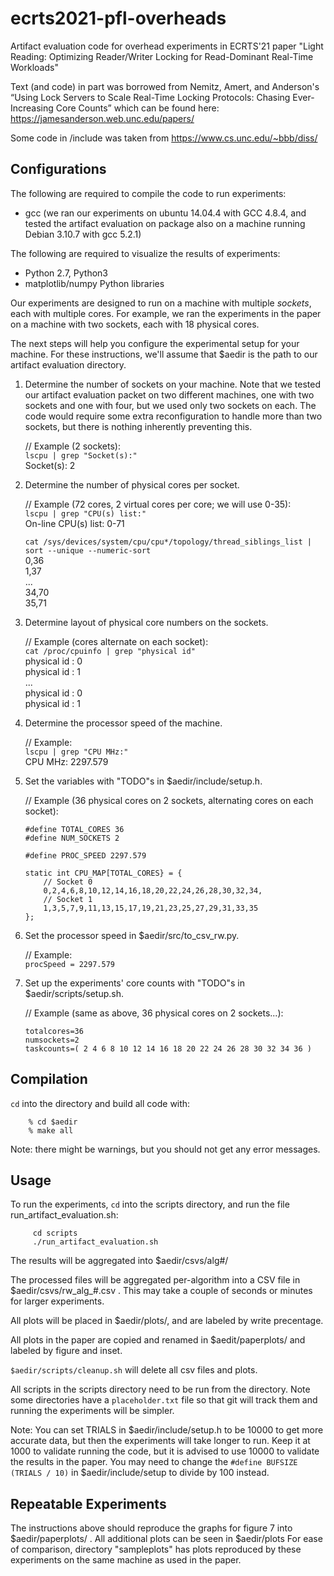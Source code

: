 # ecrts2021-pfl-overheads
Artifact evaluation code for overhead experiments in ECRTS'21 paper "Light Reading: Optimizing Reader/Writer Locking for Read-Dominant Real-Time Workloads" 

Text (and code) in part was borrowed from Nemitz, Amert, and Anderson's 
“Using Lock Servers to Scale Real-Time Locking Protocols: Chasing Ever-Increasing Core Counts” 
which can be found here: https://jamesanderson.web.unc.edu/papers/

Some code in /include was taken from https://www.cs.unc.edu/~bbb/diss/

## Configurations

The following are required to compile the code to run experiments:
* gcc (we ran our experiments on ubuntu 14.04.4 with GCC 4.8.4,
       and tested the artifact evaluation on package also on a machine
       running Debian 3.10.7 with gcc 5.2.1)

The following are required to visualize the results of experiments:
* Python 2.7, Python3
* matplotlib/numpy Python libraries

Our experiments are designed to run on a machine with multiple *sockets*,
each with multiple cores.  For example, we ran the experiments in the paper
on a machine with two sockets, each with 18 physical cores.

The next steps will help you configure the experimental setup for your machine.
For these instructions, we'll assume that $aedir is the path to our
artifact evaluation directory.

1. Determine the number of sockets on your machine.  Note that we tested
   our artifact evaluation packet on two different machines, one with two
   sockets and one with four, but we used only two sockets on each.  The
   code would require some extra reconfiguration to handle more than two
   sockets, but there is nothing inherently preventing this.    

    // Example (2 sockets):  
    `lscpu | grep "Socket(s):"`    
    Socket(s):             2  

2. Determine the number of physical cores per socket.    

    // Example (72 cores, 2 virtual cores per core; we will use 0-35):  
    `lscpu | grep "CPU(s) list:"`  
    On-line CPU(s) list:   0-71  

    `cat /sys/devices/system/cpu/cpu*/topology/thread_siblings_list | sort --unique --numeric-sort`  
    0,36    
    1,37    
    ...    
    34,70    
    35,71    

3. Determine layout of physical core numbers on the sockets.    

    // Example (cores alternate on each socket):    
    `cat /proc/cpuinfo | grep "physical id"`    
    physical id     : 0    
    physical id     : 1    
    ...    
    physical id     : 0    
    physical id     : 1    

4. Determine the processor speed of the machine.    

    // Example:    
    `lscpu | grep "CPU MHz:"`    
    CPU MHz:               2297.579    
    
5. Set the variables with "TODO"s in $aedir/include/setup.h.    

    // Example (36 physical cores on 2 sockets, alternating cores on each socket):    
    ```
    #define TOTAL_CORES 36    
    #define NUM_SOCKETS 2    
    
    #define PROC_SPEED 2297.579    

    static int CPU_MAP[TOTAL_CORES} = {
        // Socket 0
        0,2,4,6,8,10,12,14,16,18,20,22,24,26,28,30,32,34,
        // Socket 1
        1,3,5,7,9,11,13,15,17,19,21,23,25,27,29,31,33,35
    };
    ```

6. Set the processor speed in $aedir/src/to_csv_rw.py.    

    // Example:    
    `procSpeed = 2297.579`    
    
7. Set up the experiments' core counts with "TODO"s in $aedir/scripts/setup.sh.    

    // Example (same as above, 36 physical cores on 2 sockets...):    
    ```
    totalcores=36    
    numsockets=2    
    taskcounts=( 2 4 6 8 10 12 14 16 18 20 22 24 26 28 30 32 34 36 )    
    ```

## Compilation

`cd` into the directory and build all code with:    
```
    % cd $aedir
    % make all
```

Note: there might be warnings, but you should not get any error messages.    

## Usage

To run the experiments, `cd` into the scripts directory, and run
the file run_artifact_evaluation.sh:
```
     cd scripts
     ./run_artifact_evaluation.sh
```

The results will be aggregated into $aedir/csvs/alg#/     

The processed files will be aggregated per-algorithm into a CSV file
in $aedir/csvs/rw_alg_#.csv . This may take a couple of seconds or 
minutes for larger experiments.

All plots will be placed in $aedir/plots/, and are labeled
by write precentage.

All plots in the paper are copied and renamed in $aedit/paperplots/
and labeled by figure and inset.

`$aedir/scripts/cleanup.sh` will delete all csv files and plots.

All scripts in the scripts directory need to be run from the directory.
Note some directories have a `placeholder.txt` file so that git will track
them and running the experiments will be simpler.

Note: You can set TRIALS in $aedir/include/setup.h to be 10000 to get more
accurate data, but then the experiments will take longer to run.  Keep it
at 1000 to validate running the code, but it is advised to use 10000 to
validate the results in the paper. You may need to change the `#define BUFSIZE (TRIALS / 10)`
in $aedir/include/setup to divide by 100 instead.


## Repeatable Experiments          

The instructions above should reproduce the graphs for figure 7
into $aedir/paperplots/ . All additional plots can be seen in $aedir/plots
For ease of comparison, directory "sampleplots" has plots reproduced by these 
experiments on the same machine as used in the paper.

